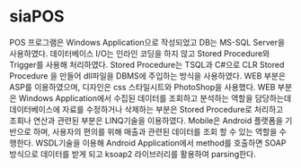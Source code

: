 # siaPOS

POS 프로그램은 Windows Application으로 작성되었고 DB는 MS-SQL Server을 사용하였다. 데이터베이스 I/O는 인라인 코딩을 하지 않고 
Stored Procedure와 Trigger를 사용해 처리하였다. 
Stored Procedure는 TSQL과 C#으로 CLR Stored Procedure 을 만들어 dll파일을 DBMS에 주입하는 방식을 사용하였다. 
WEB 부분은 ASP를 이용하였으며, 디자인은 css 스타일시트와 PhotoShop을 사용했다. WEB 부분은 Windows Application에서 
수집된 데이터를 조회하고 분석하는 역할을 담당하는데 데이터베이스에 자료를 수정하거나 삭제하는 부분은 Stored Procedure로 처리하고 
조회나 연산과 관련된 부분은 LINQ기술을 이용하였다. 
Mobile은 Android 플랫폼을 기반으로 하며, 사용자의 편의를 위해 매출과 관련된 데이터를 조회 할 수 있는 역할을 수행한다. 
WSDL기술을 이용해 Android Application에서 method를 호출하면 SOAP방식으로 데이터를 받게 되고 
ksoap2 라이브러리를 활용하여 parsing한다. 
